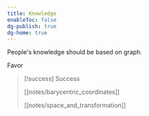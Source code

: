 ```yaml
---
title: Knowledge
enableToc: false
dg-publish: true
dg-home: true
---
```


People's knowledge should be based on graph.

Favor


> [!success] Success 
>
> [[notes/barycentric_coordinates]]
> 
> [[notes/space_and_transformation]]